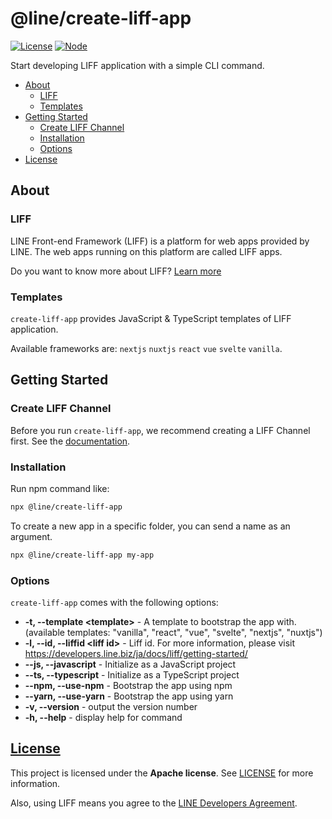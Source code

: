 # @line/create-liff-app
[![License](https://img.shields.io/badge/license-Apache-red)](https://www.apache.org/licenses/LICENSE-2.0)
[![Node](https://img.shields.io/badge/node-%E2%89%A7%2014-green?logo=node.js)](https://www.npmjs.com/package/@line/create-liff-app)

Start developing LIFF application with a simple CLI command.

- [About](#about)
  - [LIFF](#liff)
  - [Templates](#templates)
- [Getting Started](#getting-started)
  - [Create LIFF Channel](#create-liff-channel)
  - [Installation](#installation)
  - [Options](#options)
- [License](#license)

## About

### LIFF
LINE Front-end Framework (LIFF) is a platform for web apps provided by LINE. The web apps running on this platform are called LIFF apps.

Do you want to know more about LIFF? [Learn more](https://developers.line.biz/en/docs/liff/overview/)

### Templates
`create-liff-app` provides JavaScript & TypeScript templates of LIFF application.

Available frameworks are: `nextjs` `nuxtjs` `react` `vue` `svelte` `vanilla`.


## Getting Started

### Create LIFF Channel
Before you run `create-liff-app`, we recommend creating a LIFF Channel first. See the [documentation](https://developers.line.biz/en/docs/liff/getting-started/).

### Installation

Run npm command like:
```bash
npx @line/create-liff-app
```

To create a new app in a specific folder, you can send a name as an argument.
```bash
npx @line/create-liff-app my-app
```

### Options

`create-liff-app` comes with the following options:

- **-t, --template &lt;template&gt;** - A template to bootstrap the app with. (available templates: "vanilla", "react", "vue", "svelte", "nextjs", "nuxtjs")
- **-l, --id, --liffid &lt;liff id&gt;** - Liff id. For more information, please visit <https://developers.line.biz/ja/docs/liff/getting-started/>
- **--js, --javascript** - Initialize as a JavaScript project
- **--ts, --typescript** - Initialize as a TypeScript project
- **--npm, --use-npm** - Bootstrap the app using npm
- **--yarn, --use-yarn** - Bootstrap the app using yarn
- **-v, --version** - output the version number
- **-h, --help** - display help for command

## [License](https://github.com/line/create-liff-app/blob/master/LINCENSE.txt)

This project is licensed under the **Apache license**. 
See [LICENSE](https://github.com/line/create-liff-app/blob/master/LINCENSE.txt) for more information.

Also, using LIFF means you agree to the [LINE Developers Agreement](https://terms2.line.me/LINE_Developers_Agreement).
